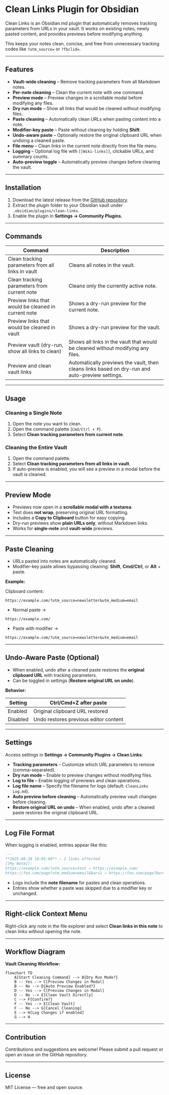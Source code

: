 
# Clean Links Plugin for Obsidian

Clean Links is an Obsidian.md plugin that automatically removes tracking parameters from URLs in your vault. It works on existing notes, newly pasted content, and provides previews before modifying anything.

This keeps your notes clean, concise, and free from unnecessary tracking codes like `?utm_source=` or `?fbclid=`.

---

## Features

* **Vault-wide cleaning** – Remove tracking parameters from all Markdown notes.
* **Per-note cleaning** – Clean the current note with one command.
* **Preview mode** – Preview changes in a scrollable modal before modifying any files.
* **Dry run mode** – Show all links that would be cleaned without modifying files.
* **Paste cleaning** – Automatically clean URLs when pasting content into a note.
* **Modifier-key paste** – Paste without cleaning by holding **Shift**.
* **Undo-aware paste** – Optionally restore the original clipboard URL when undoing a cleaned paste.
* **File menu** – Clean links in the current note directly from the file menu.
* **Logging** – Optional log file with `[[Wiki-links]]`, clickable URLs, and summary counts.
* **Auto-preview toggle** – Automatically preview changes before cleaning the vault.

---

## Installation

1. Download the latest release from the [GitHub repository](#).
2. Extract the plugin folder to your Obsidian vault under `.obsidian/plugins/clean-links`.
3. Enable the plugin in **Settings → Community Plugins**.

---

## Commands

| Command                                             | Description                                                                                     |
| --------------------------------------------------- | ----------------------------------------------------------------------------------------------- |
| Clean tracking parameters from all links in vault   | Cleans all notes in the vault.                                                                  |
| Clean tracking parameters from current note         | Cleans only the currently active note.                                                          |
| Preview links that would be cleaned in current note | Shows a dry-run preview for the current note.                                                   |
| Preview links that would be cleaned in vault        | Shows a dry-run preview for the vault.                                                          |
| Preview vault (dry-run, show all links to clean)    | Shows all links in the vault that would be cleaned without modifying any files.                 |
| Preview and clean vault links                       | Automatically previews the vault, then cleans links based on dry-run and auto-preview settings. |

---

## Usage

### Cleaning a Single Note

1. Open the note you want to clean.
2. Open the command palette (`Cmd/Ctrl + P`).
3. Select **Clean tracking parameters from current note**.

### Cleaning the Entire Vault

1. Open the command palette.
2. Select **Clean tracking parameters from all links in vault**.
3. If auto-preview is enabled, you will see a preview in a modal before the vault is cleaned.

---

## Preview Mode

* Previews now open in a **scrollable modal with a textarea**.
* Text does **not wrap**, preserving original URL formatting.
* Includes a **Copy to Clipboard** button for easy copying.
* Dry-run previews show **plain URLs only**, without Markdown links.
* Works for **single-note** and **vault-wide** previews.

---

## Paste Cleaning

* URLs pasted into notes are automatically cleaned.
* Modifier-key paste allows bypassing cleaning: **Shift**, **Cmd/Ctrl**, or **Alt** + paste.

**Example:**

Clipboard content:

```
https://example.com/?utm_source=newsletter&utm_medium=email
```

* Normal paste →

```
https://example.com/
```

* Paste with modifier →

```
https://example.com/?utm_source=newsletter&utm_medium=email
```

---

## Undo-Aware Paste (Optional)

* When enabled, undo after a cleaned paste restores the **original clipboard URL** with tracking parameters.
* Can be toggled in settings (**Restore original URL on undo**).

**Behavior:**

| Setting  | Ctrl/Cmd+Z after paste                |
| -------- | ------------------------------------- |
| Enabled  | Original clipboard URL restored       |
| Disabled | Undo restores previous editor content |

---

## Settings

Access settings in **Settings → Community Plugins → Clean Links**:

* **Tracking parameters** – Customize which URL parameters to remove (comma-separated).
* **Dry run mode** – Enable to preview changes without modifying files.
* **Log to file** – Enable logging of previews and clean operations.
* **Log file name** – Specify the filename for logs (default: `CleanLinks Log.md`).
* **Auto preview before cleaning** – Automatically preview vault changes before cleaning.
* **Restore original URL on undo** – When enabled, undo after a cleaned paste restores the original clipboard URL.

---

## Log File Format

When logging is enabled, entries appear like this:

```markdown
---
**2025-08-28 18:05:00** – 2 links affected
[[My Note]]:
https://example.com/?utm_source=test → https://example.com/
https://foo.com/page?utm_medium=email&bar=1 → https://foo.com/page?bar=1
```

* Logs include the **note filename** for pastes and clean operations.
* Entries show whether a paste was skipped due to a modifier key or unchanged.

---

## Right-click Context Menu

Right-click any note in the file explorer and select **Clean links in this note** to clean links without opening the note.

---

## Workflow Diagram

**Vault Cleaning Workflow:**

```mermaid
flowchart TD
    A[Start Cleaning Command] --> B{Dry Run Mode?}
    B -- Yes --> C[Preview Changes in Modal]
    B -- No --> D{Auto Preview Enabled?}
    D -- Yes --> C[Preview Changes in Modal]
    D -- No --> E[Clean Vault Directly]
    C --> F{Confirm?}
    F -- Yes --> E[Clean Vault]
    F -- No --> G[Cancel Cleaning]
    E --> H[Log Changes if enabled]
    G --> H
```

---

## Contribution

Contributions and suggestions are welcome! Please submit a pull request or open an issue on the GitHub repository.

---

## License

MIT License — free and open source.
